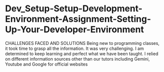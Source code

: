 # Dev_Setup-Setup-Development-Environment-Assignment-Setting-Up-Your-Developer-Environment
CHALLENGES FACED AND SOLUTIONS
Being new to programming classes, it took time to grasp all the information. It was very challenging. 
I am determined to keep learning and perfect what we have been taught.
I relied on different information sources other than our tutors including Gemini, Youtube and Google for official websites

